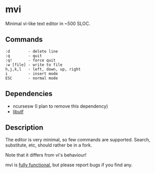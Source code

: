 # mvi
Minimal vi-like text editor in ~500 SLOC.

## Commands

	:d        - delete line
	:q        - quit
	:q!       - force quit
	:w [file] - write to file
	h,j,k,l   - left, down, up, right
	i         - insert mode
	ESC       - normal mode

## Dependencies
* ncursesw (I plan to remove this dependency)
* [libutf](http://git.suckless.org/libutf/)

## Description
The editor is very minimal, so few commands are supported.
Search, substitute, etc, should rather be in a fork.

Note that it differs from vi's behaviour!

mvi is [fully functional](http://i.imgur.com/qJ2VReC.jpg),
but please report bugs if you find any.

